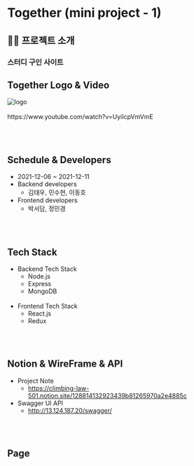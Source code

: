 # Together (mini project - 1)

## 👋🏻 프로젝트 소개

### 스터디 구인 사이트


## Together Logo & Video 
<img src="https://user-images.githubusercontent.com/65863834/145668932-4a6c3e3c-886f-423c-8494-7aad7764a3ee.png" alt="logo" />
<br></br>
https://www.youtube.com/watch?v=UyiIcpVmVmE

<br></br>

## Schedule & Developers
- 2021-12-06 ~ 2021-12-11
- Backend developers 
  - 김태우, 민수현, 이동호
- Frontend developers 
  - 박서담, 정민경 
 
<br></br>

## Tech Stack
- Backend Tech Stack
  - Node.js
  - Express
  - MongoDB
<br></br>
- Frontend Tech Stack
  - React.js
  - Redux

<br></br>

## Notion & WireFrame & API
- Project Note
  - https://climbing-law-501.notion.site/128814132923439b81265970a2e4885c
- Swagger UI API
  - http://13.124.187.20/swagger/
 
<br></br>

## Page 




